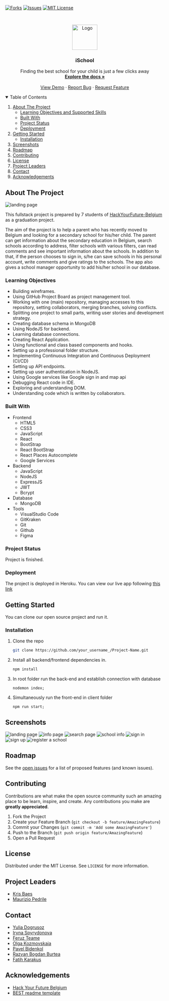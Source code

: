 [![Forks][forks-shield]][forks-url]
[![Issues][issues-shield]][issues-url]
[![MIT License][license-shield]][license-url]

<!-- PROJECT LOGO -->
<br />
<p align="center">
  <a href="https://github.com/Hack-Your-Future-Group-A-Dream-Team/iSchool">
    <img src="client/public/favicon.ico" alt="Logo" width="80" height="80">
  </a>

  <h3 align="center">iSchool</h3>

  <p align="center">
    Finding the best school for your child is just a few clicks away
    <br />
    <a href="https://github.com/Hack-Your-Future-Group-A-Dream-Team/iSchool"><strong>Explore the docs »</strong></a>
    <br />
    <br />
    <a href="https://ischool-hyf-team.herokuapp.com/">View Demo</a>
    ·
    <a href="https://github.com/Hack-Your-Future-Group-A-Dream-Team/iSchool/issues">Report Bug</a>
    ·
    <a href="https://github.com/Hack-Your-Future-Group-A-Dream-Team/iSchool/issues">Request Feature</a>
  </p>
</p>

<!-- TABLE OF CONTENTS -->
<details open="open">
  <summary>Table of Contents</summary>
  <ol>
    <li>
      <a href="#about-the-project">About The Project</a>
      <ul>
        <li><a href="#learning-objectives">Learning Objectives and Supported Skills</a></li>
        <li><a href="#built-with">Built With</a></li>
        <li><a href="#project-status">Project Status</a></li>
        <li><a href="#deployment">Deployment</a></li>
      </ul>
    </li>
    <li>
      <a href="#getting-started">Getting Started</a>
      <ul>
        <li><a href="#installation">Installation</a></li>
      </ul>
    </li>
    <li><a href="#screenshots">Screenshots</a></li>
    <li><a href="#roadmap">Roadmap</a></li>
    <li><a href="#contributing">Contributing</a></li>
    <li><a href="#license">License</a></li>
    <li><a href="#project-leaders">Project Leaders</a></li>
    <li><a href="#contact">Contact</a></li>
    <li><a href="#acknowledgements">Acknowledgements</a></li>
  </ol>
</details>

<!-- ABOUT THE PROJECT -->

## About The Project

![landing page](https://user-images.githubusercontent.com/61707314/105047037-22b12500-5a6a-11eb-9e1a-8269e22637c8.png)

This fullstack project is prepared by 7 students of [HackYourFuture-Belgium](https://hackyourfuture.be/) as a graduation project.

The aim of the project is to help a parent who has recently moved to Belgium and looking for a secondary school for his/her child. The parent can get information about the secondary education in Belgium, search schools according to address, filter schools with various filters, can read comments and see important information about the schools. In addition to that, if the person chooses to sign in, s/he can save schools in his personal account, write comments and give ratings to the schools. The app also gives a school manager opportunity to add his/her school in our database.

### Learning Objectives

- Building wireframes.
- Using GitHub Project Board as project management tool.
- Working with one (main) repository, managing accesses to this repository, setting collaborators, merging branches, solving conflicts.
- Splitting one project to small parts, writing user stories and development strategy.
- Creating database schema in MongoDB
- Using NodeJS for backend.
- Learning database connections.
- Creating React Application.
- Using functional and class based components and hooks.
- Setting up a professional folder structure.
- Implementing Continuous Integration and Continuous Deployment (CI/CD)
- Setting up API endpoints.
- Setting up user authentication in NodeJS.
- Using Google services like Google sign in and map api
- Debugging React code in IDE.
- Exploring and understanding DOM.
- Understanding code which is written by collaborators.

### Built With

- Frontend
  - HTML5
  - CSS3
  - JavaScript
  - React
  - BootStrap
  - React BootStrap
  - React Places Autocomplete
  - Google Services
- Backend
  - JavaScript
  - NodeJS
  - ExpressJS
  - JWT
  - Bcrypt
- Database
  - MongoDB
- Tools
  - VisualStudio Code
  - GitKraken
  - Git
  - Github
  - Figma

### Project Status

Project is finished.

### Deployment

The project is deployed in Heroku. You can view our live app following [this link](https://ischool-hyf-team.herokuapp.com/)

<!-- GETTING STARTED -->

## Getting Started

You can clone our open source project and run it.

### Installation

1. Clone the repo
   ```sh
   git clone https://github.com/your_username_/Project-Name.git
   ```
2. Install all backend/frontend dependencies in.
   ```sh
   npm install
   ```
3. In root folder run the back-end and establish connection with database
   ```JS
   nodemon index;
   ```
4. Simultaneously run the front-end in client folder
   ```JS
   npm run start;
   ```
   <!-- USAGE EXAMPLES -->

## Screenshots

![landing page](https://user-images.githubusercontent.com/61707314/105061941-5b58fa80-5a7a-11eb-9943-52ceb37a9ba4.png)
![info page](https://user-images.githubusercontent.com/61707314/105061951-5c8a2780-5a7a-11eb-9a6b-a7581f63ddfa.png)
![search page](https://user-images.githubusercontent.com/61707314/105061556-f00f2880-5a79-11eb-89ba-f028f31b20d7.png)
![school info](https://user-images.githubusercontent.com/61707314/105061946-5bf19100-5a7a-11eb-892f-fded25602d2e.png)
![sign in](https://user-images.githubusercontent.com/61707314/105061950-5c8a2780-5a7a-11eb-81fb-c8687bdff6f9.png)
![sign up](https://user-images.githubusercontent.com/61707314/105061949-5c8a2780-5a7a-11eb-8d3a-3f3d9a055df6.png)
![register a school](https://user-images.githubusercontent.com/61707314/105061947-5bf19100-5a7a-11eb-97df-6687f58409bf.png)

<!-- ROADMAP -->

## Roadmap

See the [open issues](https://github.com/Hack-Your-Future-Group-A-Dream-Team/iSchool/issues) for a list of proposed features (and known issues).

<!-- CONTRIBUTING -->

## Contributing

Contributions are what make the open source community such an amazing place to be learn, inspire, and create. Any contributions you make are **greatly appreciated**.

1. Fork the Project
2. Create your Feature Branch (`git checkout -b feature/AmazingFeature`)
3. Commit your Changes (`git commit -m 'Add some AmazingFeature'`)
4. Push to the Branch (`git push origin feature/AmazingFeature`)
5. Open a Pull Request

<!-- LICENSE -->

## License

Distributed under the MIT License. See `LICENSE` for more information.

<!-- CONTACT -->

## Project Leaders

- [Kris Baes](https://www.linkedin.com/in/kris-baes-190a30/)
- [Maurizio Pedrile](https://www.linkedin.com/in/mpedriale/)

## Contact

- [Yulia Dogrusoz](https://github.com/julia-sod)
- [Iryna Spyrydonova](https://github.com/IrynaSpyrydonova)
- [Feruz Teame](https://github.com/Feruzteame)
- [Olga Kozmovskaia](https://github.com/okozmovskaya)
- [Pavel Bidenkol](https://github.com/pavelbidenko2018)
- [Razvan Bogdan Burtea](https://github.com/razvanbrb)
- [Fatih Karakus](https://github.com/fmkarakus)

<!-- ACKNOWLEDGEMENTS -->

## Acknowledgements

- [Hack Your Future Belgium](https://hackyourfuture.be/)
- [BEST readme template](https://github.com/othneildrew/Best-README-Template/blob/master/README.md)

<!-- MARKDOWN LINKS & IMAGES -->
<!-- https://www.markdownguide.org/basic-syntax/#reference-style-links -->

[contributors-shield]: https://img.shields.io/github/contributors/Hack-Your-Future-Group-A-Dream-Team/iSchool.svg?style=for-the-badge
[contributors-url]: https://github.com/Hack-Your-Future-Group-A-Dream-Team/iSchool/graphs/contributors
[forks-shield]: https://img.shields.io/github/forks/Hack-Your-Future-Group-A-Dream-Team/iSchool.svg?style=for-the-badge
[forks-url]: https://github.com/Hack-Your-Future-Group-A-Dream-Team/iSchool/network/members
[stars-shield]: https://img.shields.io/github/stars/Hack-Your-Future-Group-A-Dream-Team/iSchool.svg?style=for-the-badge
[stars-url]: https://github.com/othneildrew/Best-README-Template/stargazers
[issues-shield]: https://img.shields.io/github/issues/Hack-Your-Future-Group-A-Dream-Team/iSchool.svg?style=for-the-badge
[issues-url]: https://github.com/Hack-Your-Future-Group-A-Dream-Team/iSchool/issues
[license-shield]: https://img.shields.io/github/license/Hack-Your-Future-Group-A-Dream-Team/iSchool.svg?style=for-the-badge
[license-url]: https://github.com/Hack-Your-Future-Group-A-Dream-Team/iSchool/blob/master/LICENSE.txt
